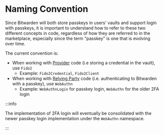 # Naming Convention

Since Bitwarden will both store passkeys in users' vaults and support login with passkeys, it is
important to understand how to refer to these two different concepts in code, regardless of how they
are referred to in the marketplace, especially since the term "passkey" is one that is evolving over
time.

The current convention is:

- When working with [Provider](./provider) code (i.e storing a credential in the vault), use `Fido2`
  - Example: `Fido2Credential`, `Fido2Client`
- When working with [Relying Party](./relying-party) code (i.e. authenticating to Bitwarden with a
  passkey), use `WebAuthn`
  - Example: `WebAuthnLogin` for passkey login, `WebAuthn` for the older 2FA login

:::info

The implementation of 2FA login will eventually be consolidated with the newer passkey login
implementation under the `WebAuthn` namespace.

:::
